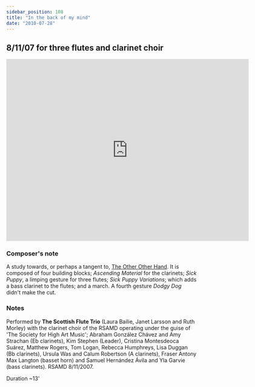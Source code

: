 ```yaml
---
sidebar_position: 108
title: "In the back of my mind"
date: "2010-07-28"
---
```


## 8/11/07 for three flutes and clarinet choir

<iframe src="https://player.vimeo.com/video/13710297?badge=0&amp;autopause=0&amp;player_id=0&amp;app_id=58479" width="640" height="480" frameborder="0" allow="autoplay; fullscreen; picture-in-picture; clipboard-write" title="In the back of my mind"></iframe>

### Composer's note

A study towards, or perhaps a tangent to, [The Other Other Hand](tooh.html). It is composed of four building blocks; _Ascending Material_ for the clarinets; _Sick Puppy_, a limping gesture for three flutes; _Sick Puppy Variations_; which adds a bass clarinet to the flutes; and a march. A fourth gesture _Dodgy Dog_ didn't make the cut.

### Notes

Performed by **The Scottish Flute Trio** (Laura Bailie, Janet Larsson and Ruth Morley) with the clarinet choir of the RSAMD operating under the guise of 'The Society for High Art Music'; Abraham González Chávez and Amy Strachan (Eb clarinets), Kim Stephen (Leader), Cristina Montesdeoca Suárez, Matthew Rogers, Tom Logan, Rebecca Humphreys, Lisa Duggan (Bb clarinets), Ursula Was and Calum Robertson (A clarinets), Fraser Antony Max Langton (basset horn) and Samuel Hernández Ávila and Yla Garvie (bass clarinets). RSAMD 8/11/2007.

Duration ~13'
